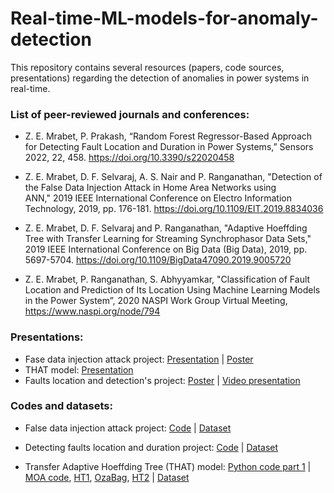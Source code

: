 # Real-time-ML-models-for-anomaly-detection

This repository contains several resources (papers, code sources, presentations) regarding the detection of anomalies in power systems in real-time. 

### List of peer-reviewed journals and conferences: 

- Z. E. Mrabet, P. Prakash, “Random Forest Regressor-Based Approach for Detecting Fault Location and Duration in Power Systems,” Sensors 2022, 22, 458. https://doi.org/10.3390/s22020458

- Z. E. Mrabet, D. F. Selvaraj, A. S. Nair and P. Ranganathan, "Detection of the False Data Injection Attack in Home Area Networks using ANN," 2019  IEEE International Conference on Electro Information Technology, 2019, pp. 176-181. https://doi.org/10.1109/EIT.2019.8834036

- Z. E. Mrabet, D. F. Selvaraj and P. Ranganathan, "Adaptive Hoeffding Tree with Transfer Learning for Streaming Synchrophasor Data Sets," 2019 IEEE International Conference on Big Data (Big Data), 2019, pp. 5697-5704. https://doi.org/10.1109/BigData47090.2019.9005720

- Z. E. Mrabet, P. Ranganathan, S. Abhyyamkar, "Classification of Fault Location and Prediction of Its Location Using Machine Learning Models in the Power System”, 2020 NASPI Work Group Virtual Meeting, https://www.naspi.org/node/794

### Presentations:

- Fase data injection attack project: [Presentation](https://github.com/zakaria-grid/Real-Time-ML-models-for-anomaly-detection/blob/main/%20FDI%20Attack%20Presentation.pdf) | [Poster](https://github.com/zakaria-grid/Real-Time-ML-models-for-anomaly-detection/blob/main/FDI%20Poster%20.pdf)
- THAT model: [Presentation](https://github.com/zakaria-grid/Real-Time-ML-models-for-anomaly-detection/blob/main/RTML%20presentation.pdf)
- Faults location and detection's project: [Poster](https://github.com/zakaria-grid/Real-Time-ML-models-for-anomaly-detection/blob/main/NASPI.pdf) | [Video presentation](https://youtu.be/Lwruwu90KJI)

### Codes and datasets: 

- False data injection attack project: [Code](https://github.com/zakaria-grid/Real-Time-ML-models-for-anomaly-detection/blob/main/FDI_Code.ipynb) | [Dataset](https://github.com/zakaria-grid/Real-Time-ML-models-for-anomaly-detection/blob/main/FDI_dataset.csv)

- Detecting faults location and duration project: [Code](https://github.com/zakaria-grid/Real-Time-ML-models-for-anomaly-detection/blob/main/RFR_Project.ipynb) | [Dataset](https://github.com/zakaria-grid/Real-Time-ML-models-for-anomaly-detection/blob/main/Fault%20location%20and%20duration%20dataset.csv)

- Transfer Adaptive Hoeffding Tree (THAT) model: [Python code part 1](https://github.com/zakaria-grid/Real-Time-ML-models-for-anomaly-detection/blob/main/HT.ipynb)
| [MOA code](https://github.com/zakaria-grid/Real-Time-ML-models-for-anomaly-detection/blob/main/MOA%20command.txt), [HT1](https://github.com/zakaria-grid/Real-Time-ML-models-for-anomaly-detection/blob/main/HT.txt), [OzaBag](https://github.com/zakaria-grid/Real-Time-ML-models-for-anomaly-detection/blob/main/OzaBag.txt), [HT2](https://github.com/zakaria-grid/Real-Time-ML-models-for-anomaly-detection/blob/main/OzaBoost.txt)
| [Dataset](https://github.com/zakaria-grid/Real-Time-ML-models-for-anomaly-detection/blob/main/Dataset7_4signatures.csv)
